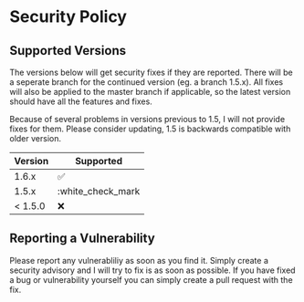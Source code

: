 # Security Policy

## Supported Versions

The versions below will get security fixes if they are reported.
There will be a seperate branch for the continued version (eg. a branch 1.5.x).
All fixes will also be applied to the master branch if applicable, so the latest version should have all the features and fixes.

Because of several problems in versions previous to 1.5, I will not provide fixes for them.
Please consider updating, 1.5 is backwards compatible with older version.

| Version | Supported          |
| ------- | ------------------ |
| 1.6.x   | :white_check_mark: |
| 1.5.x   | :white_check_mark  |
| < 1.5.0 | :x:                |

## Reporting a Vulnerability

Please report any vulnerabliliy as soon as you find it.
Simply create a security advisory and I will try to fix is as soon as possible.
If you have fixed a bug or vulnerability yourself you can simply create a pull request with the fix.
